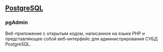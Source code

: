 ## [PostgreSQL](https://www.postgresql.org/)


### pgAdmin
Веб-приложение с открытым кодом, написанное на языке PHP и представляющее собой веб-интерфейс для администрирования СУБД PostgreSQL.